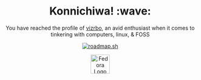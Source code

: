 <div align="center">
    <h1>Konnichiwa! :wave:</h1>
</div>
 
<div align="center">
    <p>You have reached the profile of <a href="https://gitlab.com/vizrbo">vizrbo</a>, an avid enthusiast when it comes to tinkering with computers, linux, & FOSS</p>
</div>

<div align="center">
    <p><a href="https://roadmap.sh"><img src="https://api.roadmap.sh/v1-badge/wide/64a4404aec22530247ecacad?variant=light" alt="roadmap.sh"></a></p>
</div>

<div align="center">
    <p><a href="https://fedoraproject.org/workstation/"><img height="50px" src="https://gitlab.com/vizrbo/vizrbo/-/raw/main/Fedora.png" alt="Fedora Logo"></a></p>
</div>
